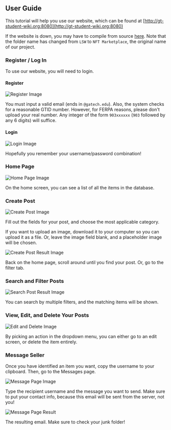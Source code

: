 
## User Guide
This tutorial will help you use our website, which can be found at [http://gt-student-wiki.org:8080](http://gt-student-wiki.org:8080)

If the website is down, you may have to compile from source [here](https://github.gatech.edu/cfarley6/CS3300-Project2). Note that the folder name has changed from `LSW` to `NFT Marketplace`, the original name of our project.

### Register / Log In
To use our website, you will need to login. 

#### Register
![Register Image](../images/register.png)

You must input a valid email (ends in `@gatech.edu`).
Also, the system checks for a reasonable GTID number.
However, for FERPA reasons, please don't upload your real number.
Any integer of the form `903xxxxxx` (`903` followed by any 6 digits) will suffice.


#### Login
![Login Image](../images/login.png)

Hopefully you remember your username/password combination!

### Home Page
![Home Page Image](../images/home_page.png)

On the home screen, you can see a list of all the items in the database.

### Create Post
![Create Post Image](../images/create_post.png)

Fill out the fields for your post, and choose the most applicable category.

If you want to upload an image, download it to your computer so you can upload it as a file.
Or, leave the image field blank, and a placeholder image will be chosen.

![Create Post Result Image](../images/create_post_result.png)

Back on the home page, scroll around until you find your post. Or, go to the filter tab.

### Search and Filter Posts
![Search Post Result Image](../images/search.png)

You can search by multiple filters, and the matching items will be shown.

### View, Edit, and Delete Your Posts

![Edit and Delete Image](../images/edit_delete.png)

By picking an action in the dropdown menu, you can either go to an edit screen, or delete the item entirely.

### Message Seller

Once you have identified an item you want, copy the username to your clipboard. Then, go to the Messages page.

![Message Page Image](../images/message.png)

Type the recipient username and the message you want to send.
Make sure to put your contact info, because this email will be sent from the server, not you!

![Message Page Result](../images/message_result.png)

The resulting email. Make sure to check your junk folder!